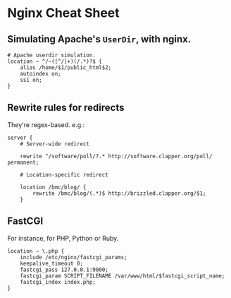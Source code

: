 # Nginx Cheat Sheet

## Simulating Apache's `UserDir`, with nginx.

    # Apache userdir simulation.
    location ~ ^/~([^/]+)(/.*)?$ {
        alias /home/$1/public_html$2;
        autoindex on;
        ssi on;
    }

## Rewrite rules for redirects

They're regex-based. e.g.:

    server {
        # Server-wide redirect

        rewrite ^/software/poll/?.* http://software.clapper.org/poll/ permanent;
        
        # Location-specific redirect
        
        location /bmc/blog/ {
            rewrite /bmc/blog/(.*)$ http://brizzled.clapper.org/$1;
        }

## FastCGI

For instance, for PHP, Python or Ruby.

    location ~ \.php {
        include /etc/nginx/fastcgi_params;
        keepalive_timeout 0;
        fastcgi_pass 127.0.0.1:9000;
        fastcgi_param SCRIPT_FILENAME /var/www/html/$fastcgi_script_name;
        fastcgi_index index.php;
    }

